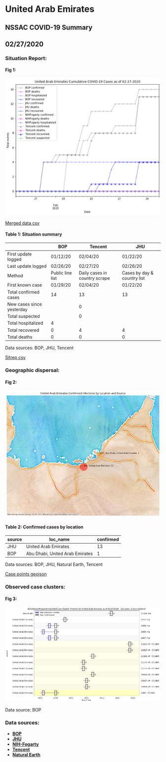 # United Arab Emirates
## NSSAC COVID-19 Summary
## 02/27/2020



### Situation Report:
#### Fig 1:
![United Arab Emirates cases](../merged_histories/United_Arab_Emirates_merged_histories.png)

[Merged data csv](https://github.com/SchlittDataSci/SchlittDataSci.github.io/blob/master/data/tables/United_Arab_Emirates_merged_daily.csv)

#### Table 1: Situation summary


|                           | BOP              | Tencent                       | JHU                         |
|---------------------------|------------------|-------------------------------|-----------------------------|
| First update logged       | 01/12/20         | 02/04/20                      | 01/22/20                    |
| Last update logged        | 02/26/20         | 02/27/20                      | 02/26/20                    |
| Method                    | Public line list | Daily cases in country scrape | Cases by day & country list |
| First known case          | 01/29/20         | 02/04/20                      | 01/22/20                    |
| Total confirmed cases     | 14               | 13                            | 13                          |
| New cases since yesterday |                  | 0                             |                             |
| Total suspected           |                  | 0                             |                             |
| Total hospitalized        | 4                |                               |                             |
| Total recovered           | 0                | 4                             | 4                           |
| Total deaths              | 0                | 0                             | 0                           |

Data sources: BOP, JHU, Tencent


[Sitrep csv](https://github.com/SchlittDataSci/SchlittDataSci.github.io/blob/master/data/tables/United_Arab_Emirates_sitrep.csv)

### Geographic dispersal:
#### Fig 2:
![United Arab Emirates mapped](../case_locs/United_Arab_Emirates_case_locs.png)

#### Table 2: Confirmed cases by location


| source   | loc_name                        |   confirmed |
|----------|---------------------------------|-------------|
| JHU      | United Arab Emirates            |          13 |
| BOP      | Abu Dhabi, United Arab Emirates |           1 |

Data sources: BOP, JHU, Natural Earth, Tencent


[Case points geojson](https://github.com/SchlittDataSci/SchlittDataSci.github.io/blob/master/data/shapes/United_Arab_Emirates_case_locs.geojson)

### Observed case clusters:
#### Fig 3:
![United Arab Emirates cases](../cluster_analysis/United_Arab_Emirates_imported_cases_BOP.png)



Data source: BOP


### Data sources:
* **[BOP](https://github.com/beoutbreakprepared/nCoV2019)**
* **[JHU](https://github.com/CSSEGISandData/COVID-19)** 
* **[NIH-Fogarty](https://docs.google.com/spreadsheets/d/1jS24DjSPVWa4iuxuD4OAXrE3QeI8c9BC1hSlqr-NMiU/edit#gid=1187587451)** 
* **[Tencent](https://news.qq.com/zt2020/page/feiyan.htm)**
* **[Natural Earth](https://www.naturalearthdata.com/forums/forum/natural-earth-map-data/cultural-vectors/admin-1-states-provinces-and-their-boundaries/)**

<!-- Global site tag (gtag.js) - Google Analytics -->
<script async src="https://www.googletagmanager.com/gtag/js?id=UA-158816269-1"></script>
<script>
  window.dataLayer = window.dataLayer || [];
  function gtag(){dataLayer.push(arguments);}
  gtag('js', new Date());

  gtag('config', 'UA-158816269-1');
</script>